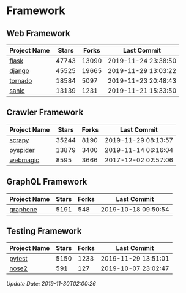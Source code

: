 # Framework

## Web Framework

| Project Name | Stars | Forks | Last Commit |
| ------------ | ----- | ----- | ----------- |
| [flask](https://github.com/pallets/flask) | 47743 | 13090 | 2019-11-24 23:38:50 |
| [django](https://github.com/django/django) | 45525 | 19665 | 2019-11-29 13:03:22 |
| [tornado](https://github.com/tornadoweb/tornado) | 18584 | 5097 | 2019-11-23 20:48:43 |
| [sanic](https://github.com/huge-success/sanic) | 13139 | 1231 | 2019-11-21 15:33:50 |

## Crawler Framework

| Project Name | Stars | Forks | Last Commit |
| ------------ | ----- | ----- | ----------- |
| [scrapy](https://github.com/scrapy/scrapy) | 35244 | 8190 | 2019-11-29 08:13:57 |
| [pyspider](https://github.com/binux/pyspider) | 13879 | 3400 | 2019-11-14 06:16:04 |
| [webmagic](https://github.com/code4craft/webmagic) | 8595 | 3666 | 2017-12-02 02:57:06 |

## GraphQL Framework

| Project Name | Stars | Forks | Last Commit |
| ------------ | ----- | ----- | ----------- |
| [graphene](https://github.com/graphql-python/graphene) | 5191 | 548 | 2019-10-18 09:50:54 |

## Testing Framework

| Project Name | Stars | Forks | Last Commit |
| ------------ | ----- | ----- | ----------- |
| [pytest](https://github.com/pytest-dev/pytest) | 5150 | 1233 | 2019-11-29 13:51:01 |
| [nose2](https://github.com/nose-devs/nose2) | 591 | 127 | 2019-10-07 23:02:47 |

*Update Date: 2019-11-30T02:00:26*
